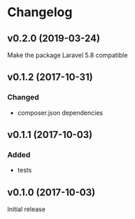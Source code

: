 # Changelog

## v0.2.0 (2019-03-24)
Make the package Laravel 5.8 compatible

## v0.1.2 (2017-10-31)

### Changed
- composer.json dependencies

## v0.1.1 (2017-10-03)

### Added
- tests

## v0.1.0 (2017-10-03)
Initial release
